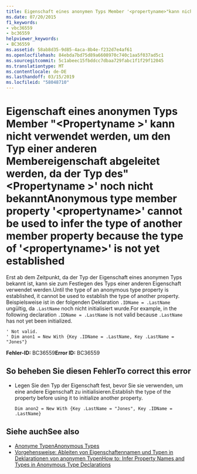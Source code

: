 ```yaml
---
title: Eigenschaft eines anonymen Typs Member '<propertyname>"kann nicht verwendet werden, um den Typ einer anderen Membereigenschaft abgeleitet werden, da der Typ des '<propertyname>" noch nicht bekannt
ms.date: 07/20/2015
f1_keywords:
- vbc36559
- bc36559
helpviewer_keywords:
- BC36559
ms.assetid: 58ab8d35-9d85-4aca-8b4e-f232d7e4af61
ms.openlocfilehash: 84ebda7bd75d89a6608970c740c1aa5f037ad5c1
ms.sourcegitcommit: 5c1abeec15fbddcc7dbaa729fabc1f1f29f12045
ms.translationtype: MT
ms.contentlocale: de-DE
ms.lasthandoff: 03/15/2019
ms.locfileid: "58048710"
---
```

# <a name="anonymous-type-member-property-propertyname-cannot-be-used-to-infer-the-type-of-another-member-property-because-the-type-of-propertyname-is-not-yet-established"></a><span data-ttu-id="a5d94-102">Eigenschaft eines anonymen Typs Member "\<Propertyname >' kann nicht verwendet werden, um den Typ einer anderen Membereigenschaft abgeleitet werden, da der Typ des"\<Propertyname >' noch nicht bekannt</span><span class="sxs-lookup"><span data-stu-id="a5d94-102">Anonymous type member property '\<propertyname>' cannot be used to infer the type of another member property because the type of '\<propertyname>' is not yet established</span></span>
<span data-ttu-id="a5d94-103">Erst ab dem Zeitpunkt, da der Typ der Eigenschaft eines anonymen Typs bekannt ist, kann sie zum Festlegen des Typs einer anderen Eigenschaft verwendet werden.</span><span class="sxs-lookup"><span data-stu-id="a5d94-103">Until the type of an anonymous type property is established, it cannot be used to establish the type of another property.</span></span> <span data-ttu-id="a5d94-104">Beispielsweise ist in der folgenden Deklaration `.IDName = .LastName` ungültig, da `.LastName` noch nicht initialisiert wurde.</span><span class="sxs-lookup"><span data-stu-id="a5d94-104">For example, in the following declaration `.IDName = .LastName` is not valid because `.LastName` has not yet been initialized.</span></span>  
  
```  
' Not valid.   
' Dim anon1 = New With {Key .IDName = .LastName, Key .LastName = "Jones"}   
```  
  
 <span data-ttu-id="a5d94-105">**Fehler-ID:** BC36559</span><span class="sxs-lookup"><span data-stu-id="a5d94-105">**Error ID:** BC36559</span></span>  
  
## <a name="to-correct-this-error"></a><span data-ttu-id="a5d94-106">So beheben Sie diesen Fehler</span><span class="sxs-lookup"><span data-stu-id="a5d94-106">To correct this error</span></span>  
  
-   <span data-ttu-id="a5d94-107">Legen Sie den Typ der Eigenschaft fest, bevor Sie sie verwenden, um eine andere Eigenschaft zu initialisieren.</span><span class="sxs-lookup"><span data-stu-id="a5d94-107">Establish the type of the property before using it to initialize another property.</span></span>  
  
    ```  
    Dim anon2 = New With {Key .LastName = "Jones", Key .IDName = .LastName}  
    ```  
  
## <a name="see-also"></a><span data-ttu-id="a5d94-108">Siehe auch</span><span class="sxs-lookup"><span data-stu-id="a5d94-108">See also</span></span>

- [<span data-ttu-id="a5d94-109">Anonyme Typen</span><span class="sxs-lookup"><span data-stu-id="a5d94-109">Anonymous Types</span></span>](../../visual-basic/programming-guide/language-features/objects-and-classes/anonymous-types.md)
- [<span data-ttu-id="a5d94-110">Vorgehensweise: Ableiten von Eigenschaftennamen und Typen in Deklarationen von anonymen Typen</span><span class="sxs-lookup"><span data-stu-id="a5d94-110">How to: Infer Property Names and Types in Anonymous Type Declarations</span></span>](../../visual-basic/programming-guide/language-features/objects-and-classes/how-to-infer-property-names-and-types-in-anonymous-type-declarations.md)
